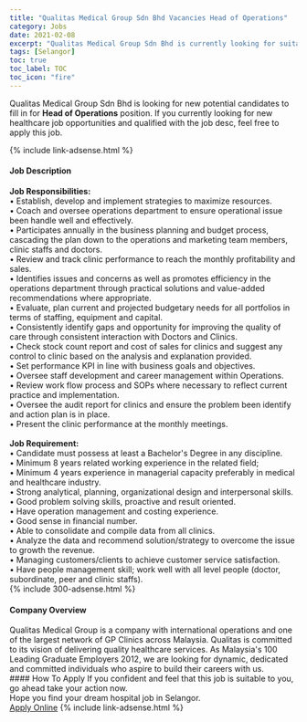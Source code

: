 ```yaml
---
title: "Qualitas Medical Group Sdn Bhd Vacancies Head of Operations" 
category: Jobs 
date: 2021-02-08 
excerpt: "Qualitas Medical Group Sdn Bhd is currently looking for suitable person to fill in the Head of Operations which positioned at Selangor" 
tags: [Selangor] 
toc: true 
toc_label: TOC 
toc_icon: "fire" 
--- 
```


<p>Qualitas Medical Group Sdn Bhd is looking for new potential candidates to fill in for <b>Head of Operations</b> position. If you currently looking for new healthcare job opportunities and qualified with the job desc, feel free to apply this job.
</p>{% include link-adsense.html %} 
<div><div><h4>Job Description</h4></div><div><div><span><div><div><div><strong>Job Responsibilities:</strong><br>&#8226; Establish, develop and implement strategies to maximize resources.<br>&#8226; Coach and oversee operations department to ensure operational issue been handle well and effectively.<br>&#8226; Participates annually in the business planning and budget process, cascading the plan down to the operations and marketing team members, clinic staffs and doctors.<br>&#8226; Review and track clinic performance to reach the monthly profitability and sales.<br>&#8226; Identifies issues and concerns as well as promotes efficiency in the operations department through practical solutions and value-added recommendations where appropriate.<br>&#8226; Evaluate, plan current and projected budgetary needs for all portfolios in terms of staffing, equipment and capital.<br>&#8226; Consistently identify gaps and opportunity for improving the quality of care through consistent interaction with Doctors and Clinics.<br>&#8226; Check stock count report and cost of sales for clinics and suggest any control to clinic based on the analysis and explanation provided.<br>&#8226; Set performance KPI in line with business goals and objectives.<br>&#8226; Oversee staff development and career management within Operations.<br>&#8226; Review work flow process and SOPs where necessary to reflect current practice and implementation.<br>&#8226; Oversee the audit report for clinics and ensure the problem been identify and action plan is in place.<br>&#8226; Present the clinic performance at the monthly meetings.</div><div><br><strong>Job Requirement:</strong><br>&#8226; Candidate must possess at least a Bachelor's Degree in any discipline.<br>&#8226; Minimum 8 years related working experience in the related field;<br>&#8226; Minimum 4 years experience in managerial capacity preferably in medical and healthcare industry.<br>&#8226; Strong analytical, planning, organizational design and interpersonal skills.<br>&#8226; Good problem solving skills, proactive and result oriented.<br>&#8226; Have operation management and costing experience.<br>&#8226; Good sense in financial number.<br>&#8226; Able to consolidate and compile data from all clinics.<br>&#8226; Analyze the data and recommend solution/strategy to overcome the issue to growth the revenue.<br>&#8226; Managing customers/clients to achieve customer service satisfaction.<br>&#8226; Have people management skill; work well with all level people (doctor, subordinate, peer and clinic staffs).</div></div></div></span></div></div></div> 
{% include 300-adsense.html %} 
<div><div><h4>Company Overview</h4></div><div><div><span><div><div>
	Qualitas Medical Group is a company with international operations and one of the largest network of GP Clinics across Malaysia. Qualitas is committed to its vision of delivering quality healthcare services. As Malaysia's 100 Leading Graduate Employers 2012, we are looking for dynamic, dedicated and committed individuals who aspire to build their careers with us.</div></div></span></div></div></div> 
#### How To Apply 
If you confident and feel that this job is suitable to you, go ahead take your action now. <br/> 
Hope you find your dream hospital job in Selangor. <br/> 
<a href="https://www.jobstreet.com.my/en/job/head-of-operations-4476609?jobId=jobstreet-my-job-4476609" class="btn btn--warning" target="_blank" rel="nofollow noopenner">Apply Online</a> 
{% include link-adsense.html %} 